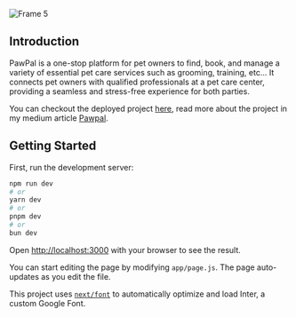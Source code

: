 ![Frame 5](https://github.com/ahmadoa/pet-service-platform/assets/84430036/3d3da936-aecc-41d5-860a-8f5322d95174)

## Introduction

PawPal is a one-stop platform for pet owners to find, book, and manage a variety of essential pet care services such as grooming, training, etc... It connects pet owners with qualified professionals at a pet care center, providing a seamless and stress-free experience for both parties.

You can checkout the deployed project [here](https://pet-service-platform.vercel.app/), read more about the project in my medium article [Pawpal](https://medium.com/@ouladaouida/unveiling-the-journey-building-pawpal-07a034cfa2e8).

## Getting Started

First, run the development server:

```bash
npm run dev
# or
yarn dev
# or
pnpm dev
# or
bun dev
```

Open [http://localhost:3000](http://localhost:3000) with your browser to see the result.

You can start editing the page by modifying `app/page.js`. The page auto-updates as you edit the file.

This project uses [`next/font`](https://nextjs.org/docs/basic-features/font-optimization) to automatically optimize and load Inter, a custom Google Font.


